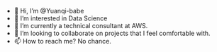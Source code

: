 - 👋 Hi, I’m @Yuanqi-babe
- 👀 I’m interested in Data Science
- 🌱 I’m currently a technical consultant at AWS.
- 💞️ I’m looking to collaborate on projects that I feel comfortable with.
- 📫 How to reach me? No chance.

<!---
Yuanqi-babe/Yuanqi-babe is a ✨ special ✨ repository because its `README.md` (this file) appears on your GitHub profile.
You can click the Preview link to take a look at your changes.
--->
